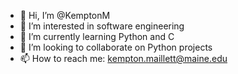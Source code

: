 - 👋 Hi, I’m @KemptonM
- 👀 I’m interested in software engineering
- 🌱 I’m currently learning Python and C
- 💞️ I’m looking to collaborate on Python projects
- 📫 How to reach me: kempton.maillett@maine.edu

<!---
KemptonM/KemptonM is a ✨ special ✨ repository because its `README.md` (this file) appears on your GitHub profile.
You can click the Preview link to take a look at your changes.
--->
